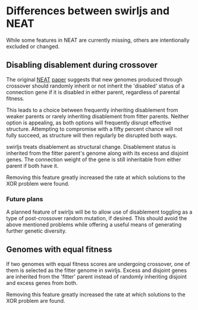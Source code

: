 # Differences between swirljs and NEAT

While some features in NEAT are currently missing, others are intentionally
excluded or changed.

## Disabling disablement during crossover

The original [NEAT](http://www.cs.ucf.edu/~kstanley/neat.html)
[paper](http://nn.cs.utexas.edu/downloads/papers/stanley.ec02.pdf) suggests
that new genomes produced through crossover should randomly inherit or not
inherit the 'disabled' status of a connection gene if it is disabled in either
parent, regardless of parental fitness.

This leads to a choice between frequently inheriting disablement from weaker
parents or rarely inheriting disablement from fitter parents.
Neither option is appealing, as both options will frequently disrupt effective
structure.
Attempting to compromise with a fifty percent chance will not fully succeed, as
structure will then regularly be disrupted both ways.

swirljs treats disablement as structural change.
Disablement status is inherited from the fitter parent's genome along with its
excess and disjoint genes.
The connection weight of the gene is still inheritable from either parent if
both have it.

Removing this feature greatly increased the rate at which solutions to the XOR
problem were found.

### Future plans

A planned feature of swirljs will be to allow use of disablement toggling as a
type of post-crossover random mutation, if desired.
This should avoid the above mentioned problems while offering a useful means of
generating further genetic diversity.

## Genomes with equal fitness

If two genomes with equal fitness scores are undergoing crossover, one of them
is selected as the fitter genome in swirljs.
Excess and disjoint genes are inherited from the 'fitter' parent instead of
randomly inheriting disjoint and excess genes from both.

Removing this feature greatly increased the rate at which solutions to the XOR
problem are found.

